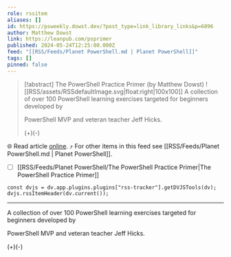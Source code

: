 ```yaml
---
role: rssitem
aliases: []
id: https://psweekly.dowst.dev/?post_type=link_library_links&p=6896
author: Matthew Dowst
link: https://leanpub.com/psprimer
published: 2024-05-24T12:25:00.000Z
feed: "[[RSS/Feeds/Planet PowerShell.md | Planet PowerShell]]"
tags: []
pinned: false
---
```


> [!abstract] The PowerShell Practice Primer (by Matthew Dowst)
> ![[RSS/assets/RSSdefaultImage.svg|float:right|100x100]] A collection of over 100 PowerShell learning exercises targeted for beginners developed by
> 
> PowerShell MVP and veteran teacher Jeff Hicks.
> 
> (+)(-)

🌐 Read article [online](https://leanpub.com/psprimer). ⤴ For other items in this feed see [[RSS/Feeds/Planet PowerShell.md | Planet PowerShell]].

- [ ] [[RSS/Feeds/Planet PowerShell/The PowerShell Practice Primer|The PowerShell Practice Primer]]

~~~dataviewjs
const dvjs = dv.app.plugins.plugins["rss-tracker"].getDVJSTools(dv);
dvjs.rssItemHeader(dv.current());
~~~

- - -

A collection of over 100 PowerShell learning exercises targeted for beginners developed by

PowerShell MVP and veteran teacher Jeff Hicks.

(+)(-)